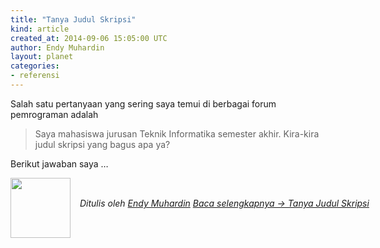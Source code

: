 ```yaml
---
title: "Tanya Judul Skripsi"
kind: article
created_at: 2014-09-06 15:05:00 UTC
author: Endy Muhardin
layout: planet
categories:
- referensi
---
```

<p>Salah satu pertanyaan yang sering saya temui di berbagai forum pemrograman adalah</p>

<blockquote><p>Saya mahasiswa jurusan Teknik Informatika semester akhir.
Kira-kira judul skripsi yang bagus apa ya?</p></blockquote>

<p>Berikut jawaban saya &#8230;</p>


<div class="author">
  <img src="http://www.gravatar.com/avatar/31694bbf42349c6b6adfe893bb1e19d8.png" style="width: 96px; height: 96;">
  <span style="position: absolute; padding: 32px 15px;">
    <i>Ditulis oleh <a href="http://about.me/endy.muhardin">Endy Muhardin</a> 
    <a class="more-link" href="http://software.endy.muhardin.com/akademik/tanya-judul-skripsi/">Baca selengkapnya &rarr; Tanya Judul Skripsi</a></i>
  </span>
</div>
